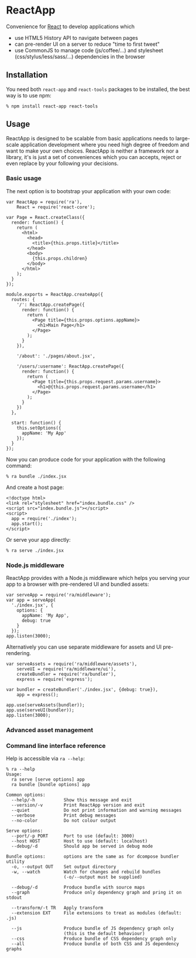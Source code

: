 # ReactApp

Convenience for [React][1] to develop applications which

  * use HTML5 History API to navigate between pages
  * can pre-render UI on a server to reduce "time to first tweet"
  * use CommonJS to manage code (js/coffee/...) and stylesheet
    (css/stylus/less/sass/...) dependencies in the browser

[1]: https://facebook.github.io/react

## Installation

You need both `react-app` and `react-tools` packages to be installed, the best
way is to use npm:

    % npm install react-app react-tools

## Usage

ReactApp is designed to be scalable from basic applications needs to large-scale
application development where you need high degree of freedom and want to make
your own choices. ReactApp is neither a framework nor a library, it's is just a
set of conveniences which you can accepts, reject or even replace by your
following your decisions.

### Basic usage

The next option is to bootstrap your application with your own code:

    var ReactApp = require('ra'),
        React = require('react-core');

    var Page = React.createClass({
      render: function() {
        return (
          <html>
            <head>
              <title>{this.props.title}</title>
            </head>
            <body>
              {this.props.children}
            </body>
          </html>
        );
      }
    });

    module.exports = ReactApp.createApp({
      routes: {
        '/': ReactApp.createPage({
          render: function() {
            return (
              <Page title={this.props.options.appName}>
                <h1>Main Page</h1>
              </Page>
            );
          }
        }),

        '/about': './pages/about.jsx',

        '/users/:username': ReactApp.createPage({
          render: function() {
            return (
              <Page title={this.props.request.params.username}>
                <h1>@{this.props.request.params.username</h1>
              </Page>
            );
          }
        })
      },

      start: function() {
        this.setOptions({
          appName: 'My App'
        });
      }
    });

Now you can produce code for your application with the following command:

    % ra bundle ./index.jsx

And create a host page:

    <!doctype html>
    <link rel="stylesheet" href="index.bundle.css" />
    <script src="index.bundle.js"></script>
    <script>
      app = require('./index');
      app.start();
    </script>

Or serve your app directly:

    % ra serve ./index.jsx

### Node.js middleware

ReactApp provides with a Node.js middleware which helps you serving your app to
a browser with pre-rendered UI and bundled assets:

    var serveApp = require('ra/middleware');
    var app = serveApp(
      './index.jsx', {
        options: {
          appName: 'My App',
          debug: true
        }
      });
    app.listen(3000);

Alternatively you can use separate middleware for assets and UI pre-rendering.

    var serveAssets = require('ra/middleware/assets'),
        serveUI = require('ra/middleware/ui'),
        createBundler = require('ra/bundler'),
        express = require('express');

    var bundler = createBundler('./index.jsx', {debug: true}),
        app = express();

    app.use(serveAssets(bundler));
    app.use(serveUI(bundler));
    app.listen(3000);

### Advanced asset management

### Command line interface reference

Help is accessible via `ra --help`:

    % ra --help
    Usage:
      ra serve [serve options] app
      ra bundle [bundle options] app

    Common options:
      --help/-h           Show this message and exit
      --version/-v        Print ReactApp version and exit
      --quiet             Do not print information and warning messages
      --verbose           Print debug messages
      --no-color          Do not colour output

    Serve options:
      --port/-p PORT      Port to use (default: 3000)
      --host HOST         Host to use (default: localhost)
      --debug/-d          Should app be served in debug mode

    Bundle options:       options are the same as for dcompose bundler utility
      -o, --output OUT    Set output directory
      -w, --watch         Watch for changes and rebuild bundles
                          (-o/--output must be supplied)

      --debug/-d          Produce bundle with source maps
      --graph             Produce only dependency graph and pring it on stdout

      --transform/-t TR   Apply transform
      --extension EXT     File extensions to treat as modules (default: .js)

      --js                Produce bundle of JS dependency graph only
                          (this is the default behaviour)
      --css               Produce bundle of CSS dependency graph only
      --all               Produce bundle of both CSS and JS dependency graphs
